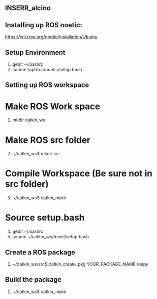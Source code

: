 ## INSERR_alcino

## Installing up ROS noetic:
https://wiki.ros.org/noetic/Installation/Ubuntu

## Setup Environment
1) gedit ~/.bashrc
2) source /opt/ros/noetic/setup.bash

## Setting up ROS workspace

# Make ROS Work space
1) mkdir catkin_ws

# Make ROS src folder
2) ~/catkin_ws$ mkdir src

# Compile Workspace (Be sure not in src folder)
3) ~/catkin_ws$ catkin_make

# Source setup.bash
4) gedit ~/.bashrc
5) source ~/catkin_ws/devel/setup.bash

## Create a ROS package
1) ~/catkin_ws/src$ catkin_create_pkg YOUR_PACKAGE_NAME rospy

## Build the package
1) ~/catkin_ws$ catkin_make
